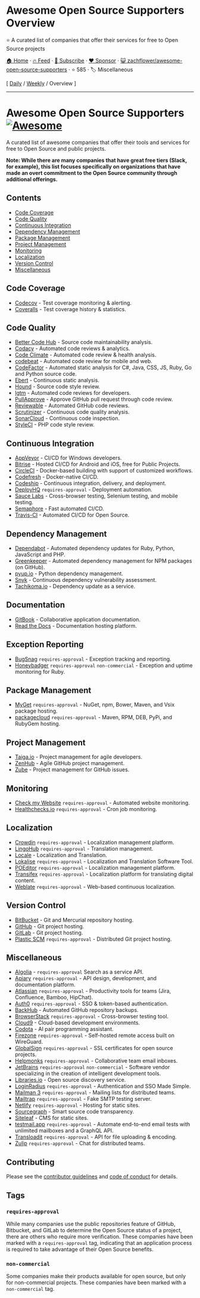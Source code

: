 # Awesome Open Source Supporters Overview

⭐️ A curated list of companies that offer their services for free to Open Source projects

[🏠 Home](/README.md) · [🔥 Feed](https://www.trackawesomelist.com/zachflower/awesome-open-source-supporters/rss.xml) · [📮 Subscribe](https://trackawesomelist.us17.list-manage.com/subscribe?u=d2f0117aa829c83a63ec63c2f&id=36a103854c) · [❤️  Sponsor](https://github.com/sponsors/theowenyoung) · [😺 zachflower/awesome-open-source-supporters](https://github.com/zachflower/awesome-open-source-supporters) · ⭐ 585 · 🏷️ Miscellaneous

[ [Daily](/content/zachflower/awesome-open-source-supporters/README.md) / [Weekly](/content/zachflower/awesome-open-source-supporters/week/README.md) / Overview ]

---

# Awesome Open Source Supporters [![Awesome](https://cdn.rawgit.com/sindresorhus/awesome/d7305f38d29fed78fa85652e3a63e154dd8e8829/media/badge.svg)](https://github.com/sindresorhus/awesome)

A curated list of awesome companies that offer their tools and services for free to Open Source and public projects.

**Note: While there are many companies that have great free tiers (Slack, for example), this list focuses specifically on organizations that have made an overt commitment to the Open Source community through additional offerings.**

## Contents

*   [Code Coverage](#code-coverage)
*   [Code Quality](#code-quality)
*   [Continuous Integration](#continuous-integration)
*   [Dependency Management](#dependency-management)
*   [Package Management](#package-management)
*   [Project Management](#project-management)
*   [Monitoring](#monitoring)
*   [Localization](#localization)
*   [Version Control](#version-control)
*   [Miscellaneous](#miscellaneous)

## Code Coverage

*   [Codecov](https://codecov.io/) - Test coverage monitoring & alerting.
*   [Coveralls](https://coveralls.io/) - Test coverage history & statistics.

## Code Quality

*   [Better Code Hub](https://bettercodehub.com/) - Source code maintainability analysis.
*   [Codacy](https://www.codacy.com/) - Automated code reviews & analytics.
*   [Code Climate](https://codeclimate.com/) - Automated code review & health analysis.
*   [codebeat](https://codebeat.co/) - Automated code review for mobile and web.
*   [CodeFactor](https://www.codefactor.io/) - Automated static analysis for C#, Java, CSS, JS, Ruby, Go and Python source code.
*   [Ebert](https://ebertapp.io/) - Continuous static analysis.
*   [Hound](https://houndci.com/) - Source code style review.
*   [lgtm](https://lgtm.com/) - Automated code reviews for developers.
*   [PullApprove](https://about.pullapprove.com/) - Approve GitHub pull request through code review.
*   [Reviewable](https://reviewable.io/) - Automated GitHub code reviews.
*   [Scrutinizer](https://scrutinizer-ci.com/) - Continuous code quality analysis.
*   [SonarCloud](https://sonarcloud.io/) - Continuous code inspection.
*   [StyleCI](https://styleci.io/) - PHP code style review.

## Continuous Integration

*   [AppVeyor](https://www.appveyor.com/) - CI/CD for Windows developers.
*   [Bitrise](https://www.bitrise.io/) - Hosted CI/CD for Android and iOS, free for Public Projects.
*   [CircleCI](https://circleci.com/) - Docker-based building with support of customized workflows.
*   [Codefresh](https://codefresh.io/) - Docker-native CI/CD.
*   [Codeship](https://codeship.com/) - Continuous integration, delivery, and deployment.
*   [DeployHQ](https://www.deployhq.com/) `requires-approval` - Deployment automation.
*   [Sauce Labs](https://saucelabs.com/) - Cross-browser testing, Selenium testing, and mobile testing.
*   [Semaphore](https://semaphoreci.com/) - Fast automated CI/CD.
*   [Travis-CI](https://travis-ci.org/) - Automated CI/CD for Open Source.

## Dependency Management

*   [Dependabot](https://dependabot.com/) - Automated dependency updates for Ruby, Python, JavaScript and PHP.
*   [Greenkeeper](https://greenkeeper.io/) - Automated dependency management for NPM packages (on GitHub).
*   [pyup.io](https://pyup.io/) - Python dependency management.
*   [Snyk](https://snyk.io/) - Continuous dependency vulnerability assessment.
*   [Tachikoma.io](http://tachikoma.io/) - Dependency update as a service.

## Documentation

*   [GitBook](https://www.gitbook.com/) - Collaborative application documentation.
*   [Read the Docs](https://readthedocs.com/) - Documentation hosting platform.

## Exception Reporting

*   [BugSnag](https://www.bugsnag.com/) `requires-approval` - Exception tracking and reporting.
*   [Honeybadger](https://www.honeybadger.io) `requires-approval` `non-commercial` - Exception and uptime monitoring for Ruby.

## Package Management

*   [MyGet](https://myget.org/) `requires-approval` - NuGet, npm, Bower, Maven, and Vsix package hosting.
*   [packagecloud](https://packagecloud.io/pricing) `requires-approval` - Maven, RPM, DEB, PyPi, and RubyGem hosting.

## Project Management

*   [Taiga.io](https://taiga.io/) - Project management for agile developers.
*   [ZenHub](https://www.zenhub.com/) - Agile GitHub project management.
*   [Zube](https://zube.io/) - Project management for GitHub issues.

## Monitoring

*   [Check my Website](https://checkmy.ws/) `requires-approval` - Automated website monitoring.
*   [Healthchecks.io](https://healthchecks.io/) `requires-approval` - Cron job monitoring.

## Localization

*   [Crowdin](https://crowdin.com/) `requires-approval` - Localization management platform.
*   [LingoHub](https://lingohub.com/) `requires-approval` - Translation management.
*   [Locale](https://www.localeapp.com/) - Localization and Translation.
*   [Lokalise](https://lokalise.com/) `requires-approval` - Localization and Translation Software Tool.
*   [POEditor](https://poeditor.com/) `requires-approval` - Localization management platform.
*   [Transifex](https://www.transifex.com/) `requires-approval` - Localization platform for translating digital content.
*   [Weblate](https://weblate.org/) `requires-approval` - Web-based continuous localization.

## Version Control

*   [BitBucket](https://bitbucket.org/) - Git and Mercurial repository hosting.
*   [GitHub](https://github.com/) - Git project hosting.
*   [GitLab](https://about.gitlab.com/) - Git project hosting.
*   [Plastic SCM](https://www.plasticscm.com/) `requires-approval` - Distributed Git project hosting.

## Miscellaneous

*   [Algolia](https://www.algolia.com/for-open-source/) - `requires-approval` Search as a service API.
*   [Apiary](https://apiary.io/) `requires-approval` - API design, development, and documentation platform.
*   [Atlassian](https://www.atlassian.com/software/views/open-source-license-request) `requires-approval` - Productivity tools for teams (Jira, Confluence, Bamboo, HipChat).
*   [Auth0](https://auth0.com/) `requires-approval` - SSO & token-based authentication.
*   [BackHub](https://backhub.co/) - Automated GitHub repository backups.
*   [BrowserStack](https://www.browserstack.com/) `requires-approval` - Cross-browser testing tool.
*   [Cloud9](https://c9.io/) - Cloud-based development environments.
*   [Codota](https://www.codota.com/) - AI pair programming assistant.
*   [Firezone](https://www.firezone.dev/) `requires-approval` - Self-hosted remote access built on WireGuard.
*   [GlobalSign](https://www.globalsign.com/en/ssl/ssl-open-source/) `requires-approval` - SSL certificates for open source projects.
*   [Helpmonks](https://helpmonks.com/) `requires-approval` - Collaborative team email inboxes.
*   [JetBrains](https://www.jetbrains.com/buy/opensource/) `requires-approval` `non-commercial` - Software vendor specializing in the creation of intelligent development tools.
*   [Libraries.io](https://libraries.io/) - Open source discovery service.
*   [LoginRadius](https://www.loginradius.com/)  `requires-approval`  - Authentication and SSO Made Simple.
*   [Mailman 3](https://mailman3.com/) `requires-approval` - Mailing lists for distributed teams.
*   [Mailtrap](https://mailtrap.io/) `requires-approval` - Fake SMTP testing server.
*   [Netlify](https://www.netlify.com) `requires-approval` - Hosting for static sites.
*   [Sourcegraph](https://sourcegraph.com/) - Smart source code transparency.
*   [Siteleaf](https://www.siteleaf.com/) - CMS for static sites.
*   [testmail.app](https://testmail.app/) `requires-approval` - Automate end-to-end email tests with unlimited mailboxes and a GraphQL API.
*   [Transloadit](https://transloadit.com/) `requires-approval` - API for file uploading & encoding.
*   [Zulip](https://zulip.com) `requires-approval` - Chat for distributed teams.

## Contributing

Please see the [contributor guidelines](https://github.com/zachflower/awesome-open-source-supporters/blob/master/README.md/.github/CONTRIBUTING.md) and [code of conduct](https://github.com/zachflower/awesome-open-source-supporters/blob/master/README.md/.github/CODE-OF-CONDUCT.md) for details.

## Tags

### `requires-approval`

While many companies use the public repositories feature of GitHub, Bitbucket, and GitLab to determine the Open Source status of a project, there are others who require more verification. These companies have been marked with a `requires-approval` tag, indicating that an application process is required to take advantage of their Open Source benefits.

### `non-commercial`

Some companies make their products available for open source, but only for non-commercial projects. These companies have been marked with a `non-commercial` tag.


